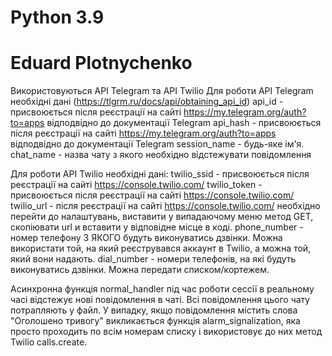 # Python 3.9
# Eduard Plotnychenko

Використовуються API Telegram та API Twilio
Для роботи API Telegram необхідні дані (https://tlgrm.ru/docs/api/obtaining_api_id)
api_id - присвоюється після реєстрації на сайті https://my.telegram.org/auth?to=apps відподвідно до документації Telegram
api_hash - присвоюється після реєстрації на сайті https://my.telegram.org/auth?to=apps відподвідно до документації Telegram
session_name - будь-яке ім'я.
chat_name - назва чату з якого необхідно відстежувати повідомлення
  
Для роботи API Twilio необхідні дані:
twilio_ssid - присвоюється після реєстрації на сайті https://console.twilio.com/
twilio_token - присвоюється після реєстрації на сайті https://console.twilio.com/
twilio_url - після реєстрації на сайті https://console.twilio.com/ необхідно перейти до налаштувань, виставити у випадаючому меню метод GET, скопіювати url и вставити у відповідне місце в коді.
phone_number - номер телефону З ЯКОГО будуть виконуватись дзвінки. Можна використати той, на який реєструвався аккаунт в Twilio, а можна той, який вони надають.
dial_number - номери телефонів, на які будуть виконуватись дзвінки. Можна передати списком/кортежем.

Асинхронна функція normal_handler під час роботи сессії в реальному часі відстежує нові повідомлення в чаті. Всі повідомлення цього чату потрапляють у файл. У випадку, якщо повідомлення містить слова "Оголошено тривогу" викликається функція alarm_signalization, яка просто проходить по всім номерам списку і використовує до них метод Twilio calls.create.
